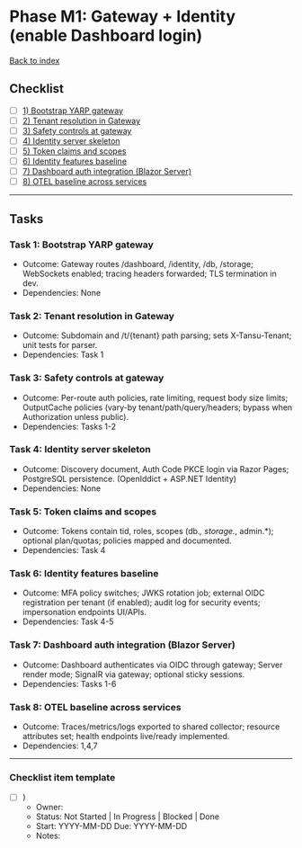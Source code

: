 # Phase M1: Gateway + Identity (enable Dashboard login)

[Back to index](./Tasks.md)

<!-- markdownlint-disable MD029 MD033 -->

## Checklist

- [ ] [1) Bootstrap YARP gateway](#task-1-bootstrap-yarp-gateway)
- [ ] [2) Tenant resolution in Gateway](#task-2-tenant-resolution-in-gateway)
- [ ] [3) Safety controls at gateway](#task-3-safety-controls-at-gateway)
- [ ] [4) Identity server skeleton](#task-4-identity-server-skeleton)
- [ ] [5) Token claims and scopes](#task-5-token-claims-and-scopes)
- [ ] [6) Identity features baseline](#task-6-identity-features-baseline)
- [ ] [7) Dashboard auth integration (Blazor Server)](#task-7-dashboard-auth-integration)
- [ ] [8) OTEL baseline across services](#task-8-otel-baseline-across-services)

---

## Tasks

<a id="task-1-bootstrap-yarp-gateway"></a>

### Task 1: Bootstrap YARP gateway

- Outcome: Gateway routes /dashboard, /identity, /db, /storage; WebSockets enabled; tracing headers forwarded; TLS termination in dev.
- Dependencies: None

<a id="task-2-tenant-resolution-in-gateway"></a>

### Task 2: Tenant resolution in Gateway

- Outcome: Subdomain and /t/{tenant} path parsing; sets X-Tansu-Tenant; unit tests for parser.
- Dependencies: Task 1

<a id="task-3-safety-controls-at-gateway"></a>

### Task 3: Safety controls at gateway

- Outcome: Per-route auth policies, rate limiting, request body size limits; OutputCache policies (vary-by tenant/path/query/headers; bypass when Authorization unless public).
- Dependencies: Tasks 1-2

<a id="task-4-identity-server-skeleton"></a>

### Task 4: Identity server skeleton

- Outcome: Discovery document, Auth Code PKCE login via Razor Pages; PostgreSQL persistence. (OpenIddict + ASP.NET Identity)
- Dependencies: None

<a id="task-5-token-claims-and-scopes"></a>

### Task 5: Token claims and scopes

- Outcome: Tokens contain tid, roles, scopes (db.*, storage.*, admin.*); optional plan/quotas; policies mapped and documented.
- Dependencies: Task 4

<a id="task-6-identity-features-baseline"></a>

### Task 6: Identity features baseline

- Outcome: MFA policy switches; JWKS rotation job; external OIDC registration per tenant (if enabled); audit log for security events; impersonation endpoints UI/APIs.
- Dependencies: Task 4-5

<a id="task-7-dashboard-auth-integration"></a>

### Task 7: Dashboard auth integration (Blazor Server)

- Outcome: Dashboard authenticates via OIDC through gateway; Server render mode; SignalR via gateway; optional sticky sessions.
- Dependencies: Tasks 1-6

<a id="task-8-otel-baseline-across-services"></a>

### Task 8: OTEL baseline across services

- Outcome: Traces/metrics/logs exported to shared collector; resource attributes set; health endpoints live/ready implemented.
- Dependencies: 1,4,7

---

### Checklist item template

- [ ] <Task number>) <Task title>
  - Owner:
  - Status: Not Started | In Progress | Blocked | Done
  - Start:  YYYY-MM-DD   Due: YYYY-MM-DD
  - Notes:

<!-- markdownlint-enable MD029 MD033 -->
